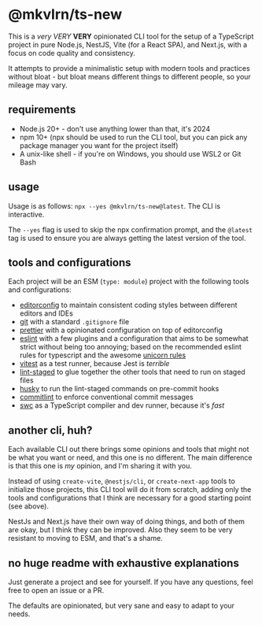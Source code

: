 # @mkvlrn/ts-new

This is a _very_ _VERY_ **VERY** opinionated CLI tool for the setup of a TypeScript project in pure Node.js, NestJS, Vite (for a React SPA), and Next.js, with a focus on code quality and consistency.

It attempts to provide a minimalistic setup with modern tools and practices without bloat - but bloat means different things to different people, so your mileage may vary.

## requirements

- Node.js 20+ - don't use anything lower than that, it's 2024
- npm 10+ (npx should be used to run the CLI tool, but you can pick any package manager you want for the project itself)
- A unix-like shell - if you're on Windows, you should use WSL2 or Git Bash

## usage

Usage is as follows: `npx --yes @mkvlrn/ts-new@latest`. The CLI is interactive.

The `--yes` flag is used to skip the npx confirmation prompt, and the `@latest` tag is used to ensure you are always getting the latest version of the tool.

## tools and configurations

Each project will be an ESM (`type: module`) project with the following tools and configurations:

- [editorconfig](https://editorconfig.org/) to maintain consistent coding styles between different editors and IDEs
- [git](https://git-scm.com/) with a standard `.gitignore` file
- [prettier](https://prettier.io/) with a opinionated configuration on top of editorconfig
- [eslint](https://eslint.org/) with a few plugins and a configuration that aims to be somewhat strict without being too annoying; based on the recommended eslint rules for typescript and the awesome [unicorn rules](https://github.com/sindresorhus/eslint-plugin-unicorn)
- [vitest](https://vitest.dev/) as a test runner, because Jest is _terrible_
- [lint-staged](https://github.com/lint-staged/lint-staged) to glue together the other tools that need to run on staged files
- [husky](https://github.com/typicode/husky) to run the lint-staged commands on pre-commit hooks
- [commitlint](https://commitlint.js.org/) to enforce conventional commit messages
- [swc](https://swc.rs/) as a TypeScript compiler and dev runner, because it's _fast_

## another cli, huh?

Each available CLI out there brings some opinions and tools that might not be what you want or need, and this one is no different. The main difference is that this one is _my_ opinion, and I'm sharing it with you.

Instead of using `create-vite`, `@nestjs/cli`, or `create-next-app` tools to initialize those projects, this CLI tool will do it from scratch, adding only the tools and configurations that I think are necessary for a good starting point (see above).

NestJs and Next.js have their own way of doing things, and both of them are okay, but I think they can be improved. Also they seem to be very resistant to moving to ESM, and that's a shame.

## no huge readme with exhaustive explanations

Just generate a project and see for yourself. If you have any questions, feel free to open an issue or a PR.

The defaults are opinionated, but very sane and easy to adapt to your needs.
